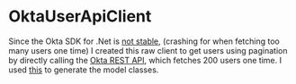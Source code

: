 # OktaUserApiClient
Since the Okta SDK for .Net is [not stable](https://devforum.okta.com/t/okta-sdk-client-strange-timeout-behaviour-on-multiple-requests/154), (crashing for when fetching too many users one time) I created this raw client to get users using pagination by directly calling the [Okta REST API](https://developer.okta.com/docs/api/resources/users.html#list-all-users), which fetches 200 users one time. I used [this](http://json2csharp.com/#) to generate the model classes.
